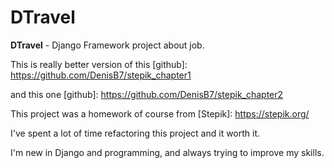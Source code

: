 # 								DTravel

**DTravel** - Django Framework project about job.

This is really better version of this [github]: https://github.com/DenisB7/stepik_chapter1 

and this one [github]: https://github.com/DenisB7/stepik_chapter2

This project was a homework of course from [Stepik]: https://stepik.org/


I've spent a lot of time refactoring this project and it worth it.

I'm new in Django and programming, and always trying to improve my skills.
